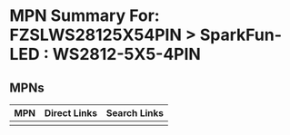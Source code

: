 



# MPN Summary For: FZSLWS28125X54PIN > SparkFun-LED : WS2812-5X5-4PIN

## MPNs
  

|MPN|Direct Links|Search Links|
| :--- | :--- | :--- |
||||
